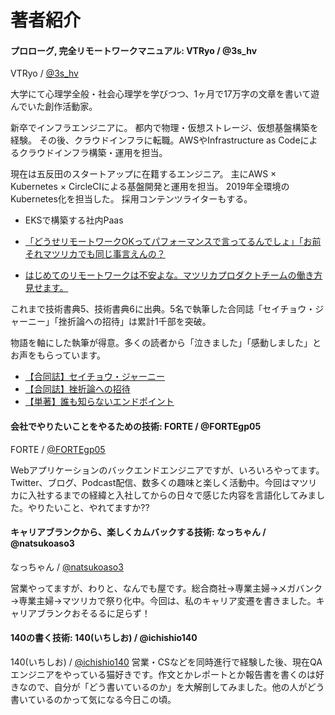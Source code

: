 # 著者紹介

#### プロローグ, 完全リモートワークマニュアル: VTRyo / @3s_hv

VTRyo / [@3s_hv](https://vtryo.me/)

大学にて心理学全般・社会心理学を学びつつ、1ヶ月で17万字の文章を書いて遊んでいた創作活動家。

新卒でインフラエンジニアに。 都内で物理・仮想ストレージ、仮想基盤構築を経験。
その後、クラウドインフラに転職。AWSやInfrastructure as Codeによるクラウドインフラ構築・運用を担当。

現在は五反田のスタートアップに在籍するエンジニア。
主にAWS × Kubernetes × CircleCIによる基盤開発と運用を担当。
2019年全環境のKubernetes化を担当した。
採用コンテンツライターもする。

* EKSで構築する社内Paas

* [「どうせリモートワークOKってパフォーマンスで言ってるんでしょ」「お前それマツリカでも同じ事言えんの？](https://www.wantedly.com/companies/mazrica/post_articles/123448)

* [はじめてのリモートワークは不安よな。マツリカプロダクトチームの働き方 見せます。](https://www.wantedly.com/companies/mazrica/post_articles/180130)


これまで技術書典5、技術書典6に出典。5名で執筆した合同誌「セイチョウ・ジャーニー」「挫折論への招待」は累計1千部を突破。

物語を軸にした執筆が得意。多くの読者から「泣きました」「感動しました」とお声をもらっています。

* [【合同誌】セイチョウ・ジャーニー](https://booth.pm/ja/items/1038923)
* [【合同誌】挫折論への招待](https://booth.pm/ja/items/1317801)
* [【単著】誰も知らないエンドポイント](https://booth.pm/ja/items/1567107)


#### 会社でやりたいことをやるための技術: FORTE / @FORTEgp05

FORTE / [@FORTEgp05](https://twitter.com/FORTEgp05)

Webアプリケーションのバックエンドエンジニアですが、いろいろやってます。Twitter、ブログ、Podcast配信、数多くの趣味と楽しく活動中。今回はマツリカに入社するまでの経緯と入社してからの日々で感じた内容を言語化してみました。やりたいこと、やれてますか??


#### キャリアブランクから、楽しくカムバックする技術: なっちゃん / @natsukoaso3

なっちゃん / [@natsukoaso3](https://twitter.com/natsukoaso3)

営業やってますが、わりと、なんでも屋です。総合商社→専業主婦→メガバンク→専業主婦→マツリカで祭り化中。今回は、私のキャリア変遷を書きました。キャリアブランクおそるるに足らず！

#### 140の書く技術: 140(いちしお) / @ichishio140
140(いちしお) / [@ichishio140](https://twitter.com/ichishio140)
営業・CSなどを同時進行で経験した後、現在QAエンジニアをやっている猫好きです。作文とかレポートとか報告書を書くのは好きなので、自分が「どう書いているのか」を大解剖してみました。他の人がどう書いているのかって気になる今日この頃。
